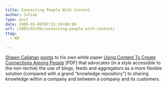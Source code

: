 ```yaml
---
title: Connecting People With Content
author: Julian
type: post
date: 2005-03-09T07:51:39+00:00
url: /2005/03/09/connecting-people-with-content/
ttag:
  - KM

---
```

[Shawn Callahan][1] [points][2] to his own white paper [Using Content To Create Connections Among People][3] [PDF] that advocates (in a style accessible to the non-techie) the use of blogs, feeds and aggregators as a more flexible solution (compared with a grand &#8220;knowledge repository&#8221;) to sharing knowledge within a company and between a company and its customers.

 [1]: http://www.anecdote.com.au/
 [2]: http://www.anecdote.com.au/archives/2005/02/new_white_paper.html
 [3]: http://www.anecdote.com.au/papers/ConnectingPeoplewithContent.pdf